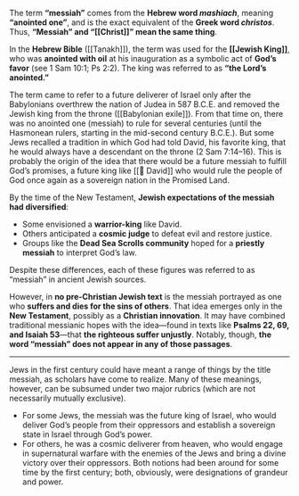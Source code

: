 The term **“messiah”** comes from the **Hebrew word _mashiach_**, meaning **“anointed one”**, and is the exact equivalent of the **Greek word _christos_**. Thus, **“Messiah” and “[[Christ]]” mean the same thing**.

In the **Hebrew Bible** ([[Tanakh]]), the term was used for the **[[Jewish King]]**, who was **anointed with oil** at his inauguration as a symbolic act of **God’s favor** (see 1 Sam 10:1; Ps 2:2). The king was referred to as **“the Lord’s anointed.”**

The term came to refer to a future deliverer of Israel only after the Babylonians overthrew the nation of Judea in 587 B.C.E. and removed the Jewish king from the throne ([[Babylonian exile]]). From that time on, there was no anointed one (messiah) to rule for several centuries (until the Hasmonean rulers, starting in the mid-second century B.C.E.). But some Jews recalled a tradition in which God had told David, his favorite king, that he would always have a descendant  on the throne (2 Sam 7:14–16). This is probably the origin of the idea that there would be a future messiah to fulfill God’s promises, a future king like [[👑 David]] who would rule the people of  God once again as a sovereign nation in the Promised Land.

By the time of the New Testament, **Jewish expectations of the messiah had diversified**:

- Some envisioned a **warrior-king** like David.
- Others anticipated a **cosmic judge** to defeat evil and restore justice.
- Groups like the **Dead Sea Scrolls community** hoped for a **priestly messiah** to interpret God’s law.

Despite these differences, each of these figures was referred to as “messiah” in ancient Jewish sources.

However, in **no pre-Christian Jewish text** is the messiah portrayed as one who **suffers and dies for the sins of others**. That idea emerges only in the **New Testament**, possibly as a **Christian innovation**. It may have combined traditional messianic hopes with the idea—found in texts like **Psalms 22, 69, and Isaiah 53**—that **the righteous suffer unjustly**. Notably, though, **the word “messiah” does not appear in any of those passages**.

---

Jews in the first century could have meant a range of things by the title messiah, as scholars have come to realize. Many of these meanings, however, can be subsumed under two major rubrics (which are not necessarily mutually exclusive). 

- For some Jews, the messiah was the future king of Israel, who would deliver God’s people from their oppressors and establish a sovereign state in Israel through God’s power. 
- For others, he was a cosmic deliverer from heaven, who would engage in supernatural warfare with the enemies of the Jews and bring a divine victory over their oppressors. Both notions had been around for some time by the first century; both, obviously, were designations of grandeur and power.